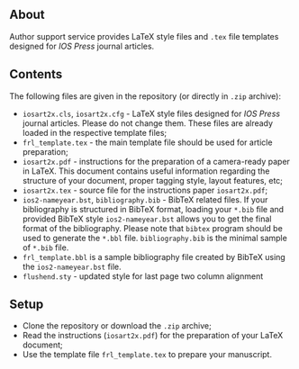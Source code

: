 ## About

Author support service provides LaTeX style files and `.tex` file templates designed for *IOS Press* journal articles.

## Contents

The following files are given in the repository (or directly in `.zip` archive):

- `iosart2x.cls`, `iosart2x.cfg` - LaTeX style files designed for *IOS Press* journal articles. Please do not change them. These files are already loaded in the respective template files; 
- `frl_template.tex` - the main template file should be used for article preparation;
- `iosart2x.pdf` - instructions for the preparation of a
camera-ready paper in LaTeX. This document contains useful information regarding the structure of your document, proper tagging style, layout features, etc;
- `iosart2x.tex` - source file for the instructions paper `iosart2x.pdf`;
- `ios2-nameyear.bst`, `bibliography.bib` - BibTeX related files. If your bibliography is structured in BibTeX format, loading your `*.bib` file and provided BibTeX style `ios2-nameyear.bst` allows you to get the final format of the bibliography. Please note that `bibtex` program should be used to generate the `*.bbl` file. `bibliography.bib` is the minimal sample of `*.bib` file.
- `frl_template.bbl` is a sample bibliography file created by BibTeX using the `ios2-nameyear.bst` file.
- `flushend.sty` - updated style for last page two column alignment

## Setup

- Clone the repository or download the `.zip` archive;
- Read the instructions (`iosart2x.pdf`) for the preparation of your LaTeX document;
- Use the template file `frl_template.tex` to prepare your manuscript.

